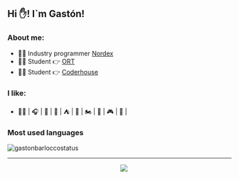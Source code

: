 ## Hi ✋! I`m Gastón!

### About me:

- 👨‍💻 Industry programmer [Nordex](https://www.nordex.com.uy)
- 👨‍🏫 Student 👉 [ORT](https://www.ort.edu.uy)
- 👨‍🏫 Student 👉 [Coderhouse](https://www.coderhouse.com/)

### I like:

- 👨‍💻 | 🎧 | 🎸 | 🗻 | ⛺ | 🚵 | 🏍️ | 🍕 | 🎮 | 🐶 |


### Most used languages

<p align='left'><img align="center" src="https://github-readme-stats.vercel.app/api/top-langs?username=GBarlocco&show_icons=true&locale=en&langs_count=8&theme=aura&layout=compact&hide=html,shell" alt="gastonbarloccostatus" /></p>

---

<p align='center'>
&nbsp;&nbsp;&nbsp;&nbsp;
  <a href="https://www.linkedin.com/in/gastón-barlocco-315756148/"><img src="https://img.shields.io/badge/linkedin-%230077B5.svg?&style=for-the-badge&logo=linkedin&logoColor=white" /></a>
</p>
